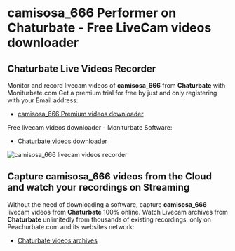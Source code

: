 # camisosa_666 Performer on Chaturbate - Free LiveCam videos downloader

## Chaturbate Live Videos Recorder

Monitor and record livecam videos of **camisosa_666** from **Chaturbate** with Moniturbate.com
Get a premium trial for free by just and only registering with your Email address:
* [camisosa_666 Premium videos downloader](https://moniturbate.com/request-demo-licence-key.html)

Free livecam videos downloader - Moniturbate Software:
* [Chaturbate videos downloader](https://moniturbate.com/moniturbate-download-software.html)

![camisosa_666 livecam videos recorder](https://peachurnet.com/templates/moniturbate-software.png)


## Capture camisosa_666 videos from the Cloud and watch your recordings on Streaming

Without the need of downloading a software, capture **camisosa_666** livecam videos from **Chaturbate** 100% online.
Watch Livecam archives from **Chaturbate** unlimitedly from thousands of existing recordings, only on Peachurbate.com and its websites network:
* [Chaturbate videos archives](https://peachurnet.com/)